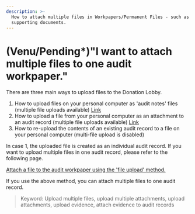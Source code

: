 ```yaml
---
description: >-
  How to attach multiple files in Workpapers/Permanent Files - such as attaching
  supporting documents.
---
```


# \(Venu/Pending\*\)"I want to attach multiple files to one audit workpaper."

There are three main ways to upload files to the Donation Lobby.

1. How to upload files on your personal computer as 'audit notes' files \(multiple file uploads available\) [ Link](../undefined-2/guide-by-scenario/4./2-2/4-4..md) 
2. How to upload a file from your personal computer as an attachment to an audit record \(multiple file uploads available\) [Link](../undefined-2/guide-by-scenario/4./2-2/2-2-3..md)  
3. How to re-upload the contents of an existing audit record to a file on your personal computer \(multi-file upload is disabled\)

In case 1, the uploaded file is created as an individual audit record. If you want to upload multiple files in one audit record, please refer to the following page.

[Attach a file to the audit workpaper  using the 'file upload' method. ](../undefined-2/guide-by-scenario/4./2-2/2-2-3..md)

If you use the above method, you can attach multiple files to one audit record.

> Keyword: Upload multiple files, upload multiple attachments, upload attachments, upload evidence, attach evidence to audit records

